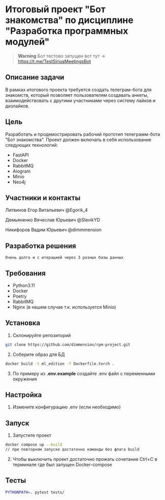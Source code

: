 # Итоговый проект "Бот знакомства" по дисциплине "Разработка программных модулей"

> **Warning**
> Бот тестово запущен вот тут -> https://t.me/TestSiriusMeetingsBot

## Описание задачи
В рамках итогового проекта требуется создать телеграм-бота для знакомств, который позволяет пользователям создавать анкеты, взаимодействовать с другими участниками через систему лайков и дизлайков.

## Цель
Разработать и продемострировать рабочий прототип телеграмм-бота "Бот знакомства". Проект должен включать в себя использование следующих технологий:
- FastAPI
- Docker
- RabbitMQ
- Aiogram
- Minio
- Neo4j

## Участники и контакты
Литвинов Егор Витальевич @Egorik_4

Демьяненко Вячеслав Юрьевич @SlavikYD

Никифоров Вадим Юрьевич @dimmmension

## Разработка решения
    Очень долго и с итерацией через 3 разных базы данных



## Требования
- Python3.11
- Docker
- Poetry
- RabbitMQ
- Nginx (в нашем случае т.к. используется Minio)

## Установка
1. Склонируйте репозиторий
```bash
git clone https://github.com/dimmension/rpm-project.git
```

2. Соберите образ для БД
```bash
docker build -t ml_edition -f Dockerfile.torch .
```

3. По примеру из **.env.example** создайте .env файл с переменными окружения


## Настройка
1. Измените конфигурацию .env (если необходимо)

## Запуск
1. Запустите проект
```bash
docker compose up --build
// при повторном запуске достаточно команды без флага build
```

2. Чтобы выключить проект достаточно прожать сочетание Ctrl+C в терминале где был запущен Docker-compose

## Тесты
```bash
PYTHONPATH=. pytest tests/
```